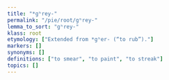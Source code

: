 ```yaml
---
title: "*gʰrey-"
permalink: "/pie/root/gʰrey-"
lemma_to_sort: "gʰrey-"
klass: root
etymology: ["Extended from *gʰer- (“to rub”)."]
markers: []
synonyms: []
definitions: ["to smear", "to paint", "to streak"]
topics: []
---
```

